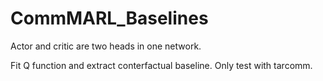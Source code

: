 # CommMARL_Baselines
 
Actor and critic are two heads in one network.

Fit Q function and extract conterfactual baseline. Only test with tarcomm.
